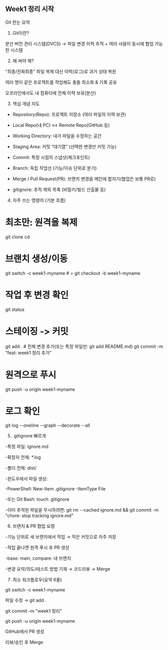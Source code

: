 ## Week1 정리 시작
Git 한눈 요약
1) Git이란?

분산 버전 관리 시스템(DVCS)
→ 파일 변경 이력 추적 + 여러 사람이 동시에 협업 가능한 시스템

2) 왜 써야 해?

“최종/진짜최종” 파일 복제 대신 이력(로그)로 과거 상태 복원

여러 명이 같은 프로젝트를 작업해도 충돌 최소화 & 기록 공유

오프라인에서도 내 컴퓨터에 전체 이력 보유(분산)

3) 핵심 개념 지도

- Repository(Repo): 프로젝트 저장소 (여러 파일의 이력 보관)

- Local Repo(내 PC) ↔ Remote Repo(GitHub 등)

- Working Directory: 내가 파일을 수정하는 공간

- Staging Area: 커밋 “대기열” (선택한 변경만 커밋 가능)

- Commit: 특정 시점의 스냅샷(체크포인트)

- Branch: 독립 작업선 (기능/이슈 단위로 분기)

- Merge / Pull Request(PR): 브랜치 변경을 메인에 합치기(협업은 보통 PR로)

- gitignore: 추적 제외 목록 (비밀키/빌드 산출물 등)

4) 자주 쓰는 명령어 (기본 흐름)

# 최초만: 원격을 복제
git clone <repo-url>
cd <repo-name>

# 브랜치 생성/이동
git switch -c week1-myname   # = git checkout -b week1-myname

# 작업 후 변경 확인
git status

# 스테이징 -> 커밋
git add .                 # 전체 변경 추가(또는 특정 파일만: git add README.md)
git commit -m "feat: week1 정리 추가"

# 원격으로 푸시
git push -u origin week1-myname

# 로그 확인
git log --oneline --graph --decorate --all

5) .gitignore 빠르게

-특정 파일: ignore.md

-확장자 전체: *.log

-폴더 전체: dist/

-윈도우에서 파일 생성:

-PowerShell: New-Item .gitignore -ItemType File

-또는 Git Bash: touch .gitignore

-이미 추적된 파일을 무시하려면:
git rm --cached ignore.md && git commit -m "chore: stop tracking ignore.md"

6) 브랜치 & PR 협업 요령

-기능 단위로 새 브랜치에서 작업 → 작은 커밋으로 자주 저장

-작업 끝나면 원격 푸시 후 PR 생성

-base: main, compare: 내 브랜치

-변경 요약/의도/테스트 방법 기재 → 코드리뷰 → Merge

7) 최소 워크플로우(요약 6줄)

git switch -c week1-myname

파일 수정 → git add .

git commit -m "week1 정리"

git push -u origin week1-myname

GitHub에서 PR 생성

리뷰/승인 후 Merge